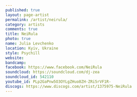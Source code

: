 ```yaml
---
published: true
layout: page-artist
permalink: /artist/neirula/
category: artists
comments: true
title: NeiRula
photo: true
name: Julia Levchenko
location: Kyiv, Ukraine
style: Psychill
website: 
bandcamp: 
facebook: https://www.facebook.com/NeiRula
soundcloud: https://soundcloud.com/dj-zea
soundcloud_id: 542110
youtube_id: PLp2GaPnw5O3OYLgZHuo8ZH-ZRi5rVF1R-
discogs: https://www.discogs.com/artist/1375975-NeiRula
---
```

